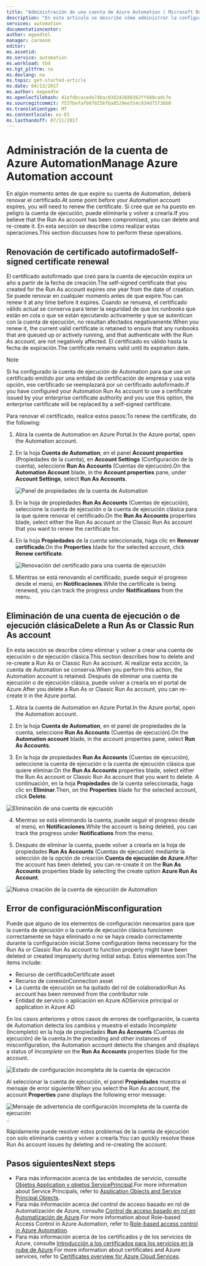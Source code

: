 ```yaml
---
title: "Administración de una cuenta de Azure Automation | Microsoft Docs"
description: "En este artículo se describe cómo administrar la configuración de la cuenta de Automation: renovación, eliminación o configuración incorrecta de certificados."
services: automation
documentationcenter: 
author: mgoedtel
manager: carmonm
editor: 
ms.assetid: 
ms.service: automation
ms.workload: tbd
ms.tgt_pltfrm: na
ms.devlang: na
ms.topic: get-started-article
ms.date: 04/13/2017
ms.author: magoedte
ms.openlocfilehash: 41efdbcacede74bac038342688362ff480cadc7e
ms.sourcegitcommit: f537befafb079256fba0529ee554c034d73f36b0
ms.translationtype: MT
ms.contentlocale: es-ES
ms.lasthandoff: 07/11/2017
---
```

# <a name="manage-azure-automation-account"></a><span data-ttu-id="813b1-103">Administración de la cuenta de Azure Automation</span><span class="sxs-lookup"><span data-stu-id="813b1-103">Manage Azure Automation account</span></span>
<span data-ttu-id="813b1-104">En algún momento antes de que expire su cuenta de Automation, deberá renovar el certificado.</span><span class="sxs-lookup"><span data-stu-id="813b1-104">At some point before your Automation account expires, you will need to renew the certificate.</span></span> <span data-ttu-id="813b1-105">Si cree que se ha puesto en peligro la cuenta de ejecución, puede eliminarla y volver a crearla.</span><span class="sxs-lookup"><span data-stu-id="813b1-105">If you believe that the Run As account has been compromised, you can delete and re-create it.</span></span> <span data-ttu-id="813b1-106">En esta sección se describe cómo realizar estas operaciones.</span><span class="sxs-lookup"><span data-stu-id="813b1-106">This section discusses how to perform these operations.</span></span>

## <a name="self-signed-certificate-renewal"></a><span data-ttu-id="813b1-107">Renovación de certificado autofirmado</span><span class="sxs-lookup"><span data-stu-id="813b1-107">Self-signed certificate renewal</span></span>
<span data-ttu-id="813b1-108">El certificado autofirmado que creó para la cuenta de ejecución expira un año a partir de la fecha de creación.</span><span class="sxs-lookup"><span data-stu-id="813b1-108">The self-signed certificate that you created for the Run As account expires one year from the date of creation.</span></span> <span data-ttu-id="813b1-109">Se puede renovar en cualquier momento antes de que expire.</span><span class="sxs-lookup"><span data-stu-id="813b1-109">You can renew it at any time before it expires.</span></span> <span data-ttu-id="813b1-110">Cuando se renueva, el certificado válido actual se conserva para tener la seguridad de que los runbooks que están en cola o que se están ejecutando activamente y que se autentican con la cuenta de ejecución, no resultan afectados negativamente.</span><span class="sxs-lookup"><span data-stu-id="813b1-110">When you renew it, the current valid certificate is retained to ensure that any runbooks that are queued up or actively running, and that authenticate with the Run As account, are not negatively affected.</span></span> <span data-ttu-id="813b1-111">El certificado es válido hasta la fecha de expiración.</span><span class="sxs-lookup"><span data-stu-id="813b1-111">The certificate remains valid until its expiration date.</span></span>

> [!NOTE]
> <span data-ttu-id="813b1-112">Si ha configurado la cuenta de ejecución de Automation para que use un certificado emitido por una entidad de certificación de empresa y usa esta opción, ese certificado se reemplazará por un certificado autofirmado.</span><span class="sxs-lookup"><span data-stu-id="813b1-112">If you have configured your Automation Run As account to use a certificate issued by your enterprise certificate authority and you use this option, the enterprise certificate will be replaced by a self-signed certificate.</span></span>

<span data-ttu-id="813b1-113">Para renovar el certificado, realice estos pasos:</span><span class="sxs-lookup"><span data-stu-id="813b1-113">To renew the certificate, do the following:</span></span>

1. <span data-ttu-id="813b1-114">Abra la cuenta de Automation en Azure Portal.</span><span class="sxs-lookup"><span data-stu-id="813b1-114">In the Azure portal, open the Automation account.</span></span>

2. <span data-ttu-id="813b1-115">En la hoja **Cuenta de Automation**, en el panel **Account properties** (Propiedades de la cuenta), en **Account Settings** (Configuración de la cuenta), seleccione **Run As Accounts** (Cuentas de ejecución).</span><span class="sxs-lookup"><span data-stu-id="813b1-115">On the **Automation Account** blade, in the **Account properties** pane, under **Account Settings**, select **Run As Accounts**.</span></span>

    ![Panel de propiedades de la cuenta de Automation](media/automation-manage-account/automation-account-properties-pane.png)
3. <span data-ttu-id="813b1-117">En la hoja de propiedades **Run As Accounts** (Cuentas de ejecución), seleccione la cuenta de ejecución o la cuenta de ejecución clásica para la que quiere renovar el certificado.</span><span class="sxs-lookup"><span data-stu-id="813b1-117">On the **Run As Accounts** properties blade, select either the Run As account or the Classic Run As account that you want to renew the certificate for.</span></span>

4. <span data-ttu-id="813b1-118">En la hoja **Propiedades** de la cuenta seleccionada, haga clic en **Renovar certificado**.</span><span class="sxs-lookup"><span data-stu-id="813b1-118">On the **Properties** blade for the selected account, click **Renew certificate**.</span></span>

    ![Renovación del certificado para una cuenta de ejecución](media/automation-manage-account/automation-account-renew-runas-certificate.png)

5. <span data-ttu-id="813b1-120">Mientras se está renovando el certificado, puede seguir el progreso desde el menú, en **Notificaciones**.</span><span class="sxs-lookup"><span data-stu-id="813b1-120">While the certificate is being renewed, you can track the progress under **Notifications** from the menu.</span></span>

## <a name="delete-a-run-as-or-classic-run-as-account"></a><span data-ttu-id="813b1-121">Eliminación de una cuenta de ejecución o de ejecución clásica</span><span class="sxs-lookup"><span data-stu-id="813b1-121">Delete a Run As or Classic Run As account</span></span>
<span data-ttu-id="813b1-122">En esta sección se describe cómo eliminar y volver a crear una cuenta de ejecución o de ejecución clásica.</span><span class="sxs-lookup"><span data-stu-id="813b1-122">This section describes how to delete and re-create a Run As or Classic Run As account.</span></span> <span data-ttu-id="813b1-123">Al realizar esta acción, la cuenta de Automation se conserva.</span><span class="sxs-lookup"><span data-stu-id="813b1-123">When you perform this action, the Automation account is retained.</span></span> <span data-ttu-id="813b1-124">Después de eliminar una cuenta de ejecución o de ejecución clásica, puede volver a crearla en el portal de Azure.</span><span class="sxs-lookup"><span data-stu-id="813b1-124">After you delete a Run As or Classic Run As account, you can re-create it in the Azure portal.</span></span>

1. <span data-ttu-id="813b1-125">Abra la cuenta de Automation en Azure Portal.</span><span class="sxs-lookup"><span data-stu-id="813b1-125">In the Azure portal, open the Automation account.</span></span>

2. <span data-ttu-id="813b1-126">En la hoja **Cuenta de Automation**, en el panel de propiedades de la cuenta, seleccione **Run As Accounts** (Cuentas de ejecución).</span><span class="sxs-lookup"><span data-stu-id="813b1-126">On the **Automation account** blade, in the account properties pane, select **Run As Accounts**.</span></span>

3. <span data-ttu-id="813b1-127">En la hoja de propiedades **Run As Accounts** (Cuentas de ejecución), seleccione la cuenta de ejecución o la cuenta de ejecución clásica que quiere eliminar.</span><span class="sxs-lookup"><span data-stu-id="813b1-127">On the **Run As Accounts** properties blade, select either the Run As account or Classic Run As account that you want to delete.</span></span> <span data-ttu-id="813b1-128">A continuación, en la hoja **Propiedades** de la cuenta seleccionada, haga clic en **Eliminar**.</span><span class="sxs-lookup"><span data-stu-id="813b1-128">Then, on the **Properties** blade for the selected account, click **Delete**.</span></span>

 ![Eliminación de una cuenta de ejecución](media/automation-manage-account/automation-account-delete-runas.png)

4. <span data-ttu-id="813b1-130">Mientras se está eliminando la cuenta, puede seguir el progreso desde el menú, en **Notificaciones**.</span><span class="sxs-lookup"><span data-stu-id="813b1-130">While the account is being deleted, you can track the progress under **Notifications** from the menu.</span></span>

5. <span data-ttu-id="813b1-131">Después de eliminar la cuenta, puede volver a crearla en la hoja de propiedades **Run As Accounts** (Cuentas de ejecución) mediante la selección de la opción de creación **Cuenta de ejecución de Azure**.</span><span class="sxs-lookup"><span data-stu-id="813b1-131">After the account has been deleted, you can re-create it on the **Run As Accounts** properties blade by selecting the create option **Azure Run As Account**.</span></span>

 ![Nueva creación de la cuenta de ejecución de Automation](media/automation-manage-account/automation-account-create-runas.png)

## <a name="misconfiguration"></a><span data-ttu-id="813b1-133">Error de configuración</span><span class="sxs-lookup"><span data-stu-id="813b1-133">Misconfiguration</span></span>
<span data-ttu-id="813b1-134">Puede que alguno de los elementos de configuración necesarios para que la cuenta de ejecución o la cuenta de ejecución clásica funcionen correctamente se haya eliminado o no se haya creado correctamente durante la configuración inicial.</span><span class="sxs-lookup"><span data-stu-id="813b1-134">Some configuration items necessary for the Run As or Classic Run As account to function properly might have been deleted or created improperly during initial setup.</span></span> <span data-ttu-id="813b1-135">Estos elementos son:</span><span class="sxs-lookup"><span data-stu-id="813b1-135">The items include:</span></span>

* <span data-ttu-id="813b1-136">Recurso de certificado</span><span class="sxs-lookup"><span data-stu-id="813b1-136">Certificate asset</span></span>
* <span data-ttu-id="813b1-137">Recurso de conexión</span><span class="sxs-lookup"><span data-stu-id="813b1-137">Connection asset</span></span>
* <span data-ttu-id="813b1-138">La cuenta de ejecución se ha quitado del rol de colaborador</span><span class="sxs-lookup"><span data-stu-id="813b1-138">Run As account has been removed from the contributor role</span></span>
* <span data-ttu-id="813b1-139">Entidad de servicio o aplicación en Azure AD</span><span class="sxs-lookup"><span data-stu-id="813b1-139">Service principal or application in Azure AD</span></span>

<span data-ttu-id="813b1-140">En los casos anteriores y otros casos de errores de configuración, la cuenta de Automation detecta los cambios y muestra el estado *Incomplete* (Incompleto) en la hoja de propiedades **Run As Accounts** (Cuentas de ejecución) de la cuenta.</span><span class="sxs-lookup"><span data-stu-id="813b1-140">In the preceding and other instances of misconfiguration, the Automation account detects the changes and displays a status of *Incomplete* on the **Run As Accounts** properties blade for the account.</span></span>

![Estado de configuración incompleta de la cuenta de ejecución](media/automation-manage-account/automation-account-runas-incomplete-config.png)

<span data-ttu-id="813b1-142">Al seleccionar la cuenta de ejecución, el panel **Propiedades** muestra el mensaje de error siguiente:</span><span class="sxs-lookup"><span data-stu-id="813b1-142">When you select the Run As account, the account **Properties** pane displays the following error message:</span></span>

![Mensaje de advertencia de configuración incompleta de la cuenta de ejecución](media/automation-manage-account/automation-account-runas-incomplete-config-msg.png)<span data-ttu-id="813b1-144">.</span><span class="sxs-lookup"><span data-stu-id="813b1-144">.</span></span>

<span data-ttu-id="813b1-145">Rápidamente puede resolver estos problemas de la cuenta de ejecución con solo eliminarla cuenta y volver a crearla.</span><span class="sxs-lookup"><span data-stu-id="813b1-145">You can quickly resolve these Run As account issues by deleting and re-creating the account.</span></span>

## <a name="next-steps"></a><span data-ttu-id="813b1-146">Pasos siguientes</span><span class="sxs-lookup"><span data-stu-id="813b1-146">Next steps</span></span>
* <span data-ttu-id="813b1-147">Para más información acerca de las entidades de servicio, consulte [Objetos Application y objetos ServicePrincipal](../active-directory/active-directory-application-objects.md).</span><span class="sxs-lookup"><span data-stu-id="813b1-147">For more information about Service Principals, refer to [Application Objects and Service Principal Objects](../active-directory/active-directory-application-objects.md).</span></span>
* <span data-ttu-id="813b1-148">Para más información acerca del control de acceso basado en rol de Automatización de Azure, consulte [Control de acceso basado en rol en Automatización de Azure](automation-role-based-access-control.md).</span><span class="sxs-lookup"><span data-stu-id="813b1-148">For more information about Role-based Access Control in Azure Automation, refer to [Role-based access control in Azure Automation](automation-role-based-access-control.md).</span></span>
* <span data-ttu-id="813b1-149">Para más información acerca de los certificados y de los servicios de Azure, consulte [Introducción a los certificados para los servicios en la nube de Azure](../cloud-services/cloud-services-certs-create.md).</span><span class="sxs-lookup"><span data-stu-id="813b1-149">For more information about certificates and Azure services, refer to [Certificates overview for Azure Cloud Services](../cloud-services/cloud-services-certs-create.md).</span></span>